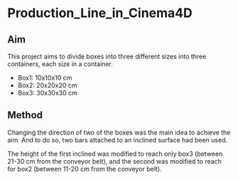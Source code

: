 # Production_Line_in_Cinema4D

## Aim

This project aims to divide boxes into three different sizes into three containers, each size in a container.
- Box1: 10x10x10 cm
- Box2: 20x20x20 cm
- Box3: 30x30x30 cm

## Method

Changing the direction of two of the boxes was the main idea to achieve the aim.
And to do so, two bars attached to an inclined surface had been used.

The height of the first inclined was modified to reach only box3 (between 21-30 cm from the conveyor belt), and the second was modified to reach for box2 (between 11-20 cm from the conveyor belt).
